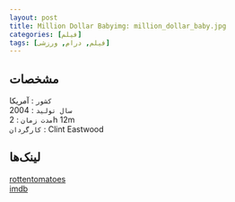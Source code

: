 ```yaml
---
layout: post
title: Million Dollar Babyimg: million_dollar_baby.jpg
categories: [فیلم]
tags: [فیلم, درام, ورزشی]
---
```


## مشخصات

`کشور` : آمریکا  
`سال تولید` : 2004  
`مدت زمان` : 2h 12m  
`کارگردان` : Clint Eastwood

## لینک‌ها

[rottentomatoes](https://www.rottentomatoes.com/m/million_dollar_baby)  
[imdb](https://www.imdb.com/title/tt0405159/)